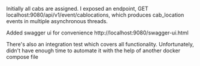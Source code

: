 Initially all cabs are assigned. I exposed an endpoint, GET localhost:9080/api/v1/event/cablocations,
which produces cab_location events in multiple asynchronous threads. 

Added swagger ui for convenience
http://localhost:9080/swagger-ui.html

There's also an integration test which covers all functionality.
Unfortunately, didn't have enough time to automate it with the help of another 
docker compose file